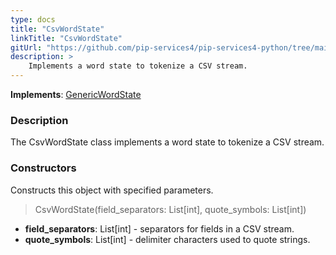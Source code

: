 ```yaml
---
type: docs
title: "CsvWordState"
linkTitle: "CsvWordState"
gitUrl: "https://github.com/pip-services4/pip-services4-python/tree/main/pip-services4-expressions-python"
description: > 
    Implements a word state to tokenize a CSV stream.
---
```


**Implements**: [GenericWordState](../../tokenizers/generic/generic_word_state)

### Description

The CsvWordState class implements a word state to tokenize a CSV stream.

### Constructors
Constructs this object with specified parameters.

> CsvWordState(field_separators: List[int], quote_symbols: List[int]) 

- **field_separators**: List[int] - separators for fields in a CSV stream.
- **quote_symbols**: List[int] - delimiter characters used to quote strings.
